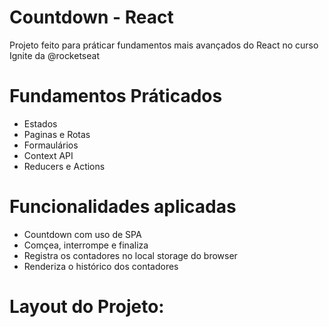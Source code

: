 # Countdown - React

Projeto feito para práticar fundamentos mais avançados do React no curso Ignite da @rocketseat

# Fundamentos Práticados

-   Estados
-   Paginas e Rotas
-   Formaulários
-   Context API
-   Reducers e Actions

# Funcionalidades aplicadas

-   Countdown com uso de SPA
-   Comçea, interrompe e finaliza
-   Registra os contadores no local storage do browser
-   Renderiza o histórico dos contadores

# Layout do Projeto:
